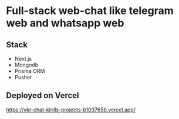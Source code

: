 # Full-stack web-chat like telegram web and whatsapp web
## Stack
- Next.js
- Mongodb
- Prisma ORM
- Pusher
## Deployed on Vercel
https://vkr-chat-kirills-projects-b103765b.vercel.app/

